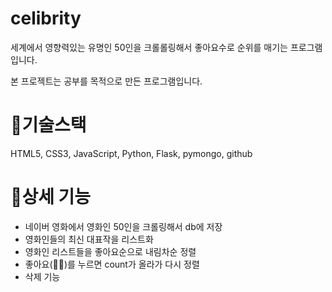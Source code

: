 
# celibrity

세계에서 영향력있는 유명인 50인을 크롤롤링해서 좋아요수로 순위를 매기는 프로그램입니다.

 본 프로젝트는 공부를 목적으로 만든 프로그램입니다.

# 📜기술스택

HTML5, CSS3, JavaScript, Python, Flask, pymongo, github

# 🧾상세 기능

- 네이버 영화에서 영화인 50인을 크롤링해서 db에 저장
- 영화인들의 최신 대표작을 리스트화
- 영화인 리스트들을 좋아요순으로 내림차순 정렬
- 좋아요(👍🏽)를 누르면 count가 올라가 다시 정렬
- 삭제 기능
